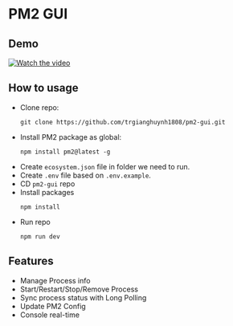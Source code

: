 # PM2 GUI

## Demo
[![Watch the video](https://img.youtube.com/vi/9zUQqnCJV_A/hqdefault.jpg)](https://www.youtube.com/watch?v=9zUQqnCJV_A)

## How to usage
- Clone repo:
  ```
  git clone https://github.com/trgianghuynh1808/pm2-gui.git
  ```
- Install PM2 package as global:
  ```
  npm install pm2@latest -g
  ```
- Create `ecosystem.json` file in folder we need to run.
- Create `.env` file based on `.env.example`.
- CD `pm2-gui` repo
- Install packages
  ```
  npm install
  ```
- Run repo
  ```
  npm run dev
  ```
  
## Features
* Manage Process info
* Start/Restart/Stop/Remove Process
* Sync process status with Long Polling
* Update PM2 Config
* Console real-time
